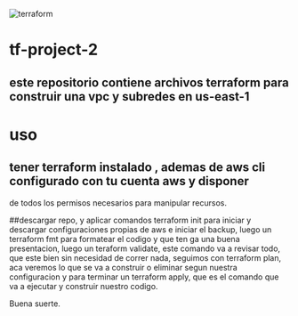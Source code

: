 
![terraform](https://github.com/user-attachments/assets/a4df3875-6c97-4aca-9031-734e8201f771)


# tf-project-2
## este repositorio contiene archivos terraform para construir una vpc y subredes en us-east-1


# uso
## tener terraform instalado , ademas de aws cli configurado con tu cuenta aws y disponer
de todos los permisos necesarios para manipular recursos.

##descargar repo, y aplicar comandos terraform init para iniciar y descargar configuraciones
propias de aws e iniciar el backup, luego un terraform fmt para formatear el codigo y que ten
ga una buena presentacion, luego un teraform validate, este comando va a revisar todo, que este bien
sin necesidad de correr nada, seguimos con terraform plan, aca veremos lo que se va a construir o 
eliminar segun nuestra configuracion y para terminar un terraform apply, que es el comando que va a
ejecutar y construir nuestro codigo.

Buena suerte.

